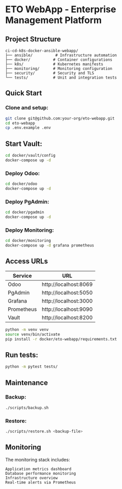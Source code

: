 # ETO WebApp - Enterprise Management Platform
## Project Structure

```text
ci-cd-k8s-docker-ansible-webapp/
├── ansible/          # Infrastructure automation
├── docker/          # Container configurations
├── k8s/             # Kubernetes manifests
├── monitoring/      # Monitoring configuration
├── security/        # Security and TLS
└── tests/           # Unit and integration tests
```

## Quick Start

### Clone and setup:

```bash
git clone git@github.com:your-org/eto-webapp.git
cd eto-webapp
cp .env.example .env
```
## Start Vault:

```bash
cd docker/vault/config
docker-compose up -d
```
### Deploy Odoo:

```bash
cd docker/odoo
docker-compose up -d
```
### Deploy PgAdmin:

```bash
cd docker/pgadmin
docker-compose up -d
```
### Deploy Monitoring:

```bash
cd docker/monitoring
docker-compose up -d grafana prometheus
```
## Access URLs
| Service     | URL                     |
|------------|-------------------------|
| Odoo       | http://localhost:8069   |
| PgAdmin    | http://localhost:5050   |
| Grafana    | http://localhost:3000   |
| Prometheus | http://localhost:9090   |
| Vault      | http://localhost:8200   |

```bash
python -m venv venv
source venv/bin/activate
pip install -r docker/eto-webapp/requirements.txt
```

## Run tests:

```bash
python -m pytest tests/
```

## Maintenance
### Backup:

```bash
./scripts/backup.sh
```

### Restore:

```bash
./scripts/restore.sh <backup-file>
```
## Monitoring
The monitoring stack includes:

    Application metrics dashboard
    Database performance monitoring
    Infrastructure overview
    Real-time alerts via Prometheus
